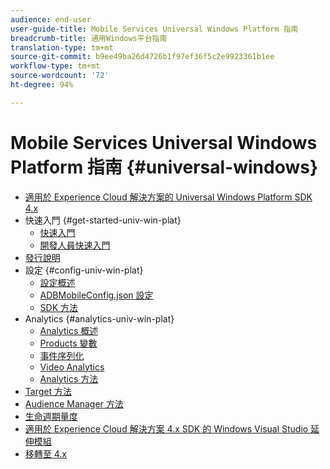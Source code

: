 ```yaml
---
audience: end-user
user-guide-title: Mobile Services Universal Windows Platform 指南
breadcrumb-title: 通用Windows平台指南
translation-type: tm+mt
source-git-commit: b9ee49ba26d4726b1f97ef36f5c2e9923361b1ee
workflow-type: tm+mt
source-wordcount: '72'
ht-degree: 94%

---
```



# Mobile Services Universal Windows Platform 指南 {#universal-windows}

+ [適用於 Experience Cloud 解決方案的 Universal Windows Platform SDK 4.x](overview.md)
+ 快速入門 {#get-started-univ-win-plat}
   + [快速入門](c-getting-started/c-getting-started.md)
   + [開發人員快速入門](c-getting-started/dev-qs.md)
+ [發行說明](release-notes.md)
+ 設定 {#config-univ-win-plat}
   + [設定概述](c-configuration/c-configuration.md)
   + [ADBMobileConfig.json 設定](c-configuration/c.json.md)
   + [SDK 方法](c-configuration/methods.md)
+ Analytics {#analytics-univ-win-plat}
   + [Analytics 概述](analytics/analytics.md)
   + [Products 變數](analytics/products.md)
   + [事件序列化](analytics/event-serialization.md)
   + [Video Analytics](analytics/video-qs.md)
   + [Analytics 方法](analytics/analytics-methods.md)
+ [Target 方法](target/target-methods.md)
+ [Audience Manager 方法](audiencemgmt/audience-manager-methods.md)
+ [生命週期量度](metrics.md)
+ [適用於 Experience Cloud 解決方案 4.x SDK 的 Windows Visual Studio 延伸模組](extensions/win-vse-4x.md)
+ [移轉至 4.x](migration-v3.md)
